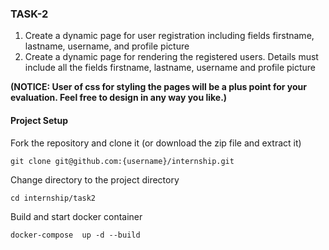 ### TASK-2

1. Create a dynamic page for user registration including fields firstname, lastname, username, and profile picture
2. Create a dynamic page for rendering the registered users. Details must include all the fields firstname, lastname, username and profile picture

**(NOTICE: User of css for styling the pages will be a plus point for your evaluation. Feel free to design in any way you like.)**

#### **Project Setup**

Fork the repository and clone it (or download the zip file and extract it)

    git clone git@github.com:{username}/internship.git

Change directory to the project directory

    cd internship/task2

Build and start docker container

    docker-compose  up -d --build
